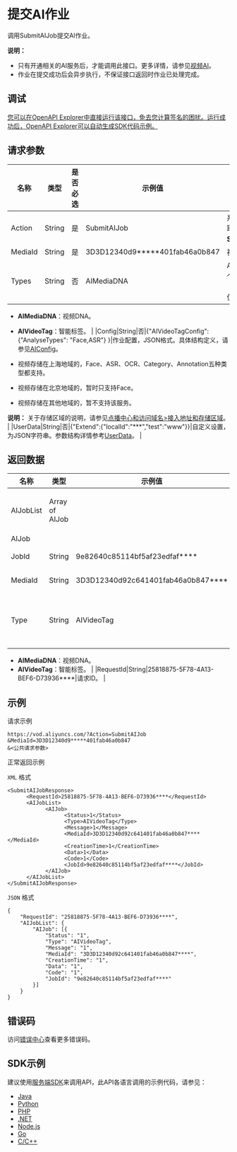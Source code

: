 # 提交AI作业

调用SubmitAIJob提交AI作业。

**说明：**

-   只有开通相关的AI服务后，才能调用此接口。更多详情，请参见[视频AI](~~101148~~)。
-   作业在提交成功后会异步执行，不保证接口返回时作业已处理完成。

## 调试

[您可以在OpenAPI Explorer中直接运行该接口，免去您计算签名的困扰。运行成功后，OpenAPI Explorer可以自动生成SDK代码示例。](https://api.aliyun.com/#product=vod&api=SubmitAIJob&type=RPC&version=2017-03-21)

## 请求参数

|名称|类型|是否必选|示例值|描述|
|--|--|----|---|--|
|Action|String|是|SubmitAIJob|系统规定参数。取值：**SubmitAIJob**。 |
|MediaId|String|是|3D3D12340d9\*\*\*\*\*401fab46a0b847|视频ID。 |
|Types|String|否|AIMediaDNA|AI作业类型。多个用英文逗号（,）分隔。取值：

 -   **AIMediaDNA**：视频DNA。
-   **AIVideoTag**：智能标签。 |
|Config|String|否|\{"AIVideoTagConfig": \{"AnalyseTypes": "Face,ASR"\} \}|作业配置，JSON格式。具体结构定义，请参见[AIConfig](~~92878~~)。

 -   视频存储在上海地域的，Face、ASR、OCR、Category、Annotation五种类型都支持。
-   视频存储在北京地域的，暂时只支持Face。
-   视频存储在其他地域的，暂不支持该服务。

 **说明：** 关于存储区域的说明，请参见[点播中心和访问域名\>接入地址和存储区域](~~98194~~)。 |
|UserData|String|否|\{"Extend":\{"localId":"\*\*\*","test":"www"\}\}|自定义设置，为JSON字符串。参数结构详情参考[UserData](~~86952#h2--userdata-div-id-userdata-div-3~~)。 |

## 返回数据

|名称|类型|示例值|描述|
|--|--|---|--|
|AIJobList|Array of AIJob| |AI作业信息列表。 |
|AIJob| | | |
|JobId|String|9e82640c85114bf5af23edfaf\*\*\*\*|作业ID。 |
|MediaId|String|3D3D12340d92c641401fab46a0b847\*\*\*\*|视频ID。 |
|Type|String|AIVideoTag|作业类型。取值：

 -   **AIMediaDNA**：视频DNA。
-   **AIVideoTag**：智能标签。 |
|RequestId|String|25818875-5F78-4A13-BEF6-D73936\*\*\*\*|请求ID。 |

## 示例

请求示例

```
https://vod.aliyuncs.com/?Action=SubmitAIJob
&MediaId=3D3D12340d9*****401fab46a0b847
&<公共请求参数>
```

正常返回示例

`XML` 格式

```
<SubmitAIJobResponse>
      <RequestId>25818875-5F78-4A13-BEF6-D73936****</RequestId>
      <AIJobList>
            <AIJob>
                  <Status>1</Status>
                  <Type>AIVideoTag</Type>
                  <Message>1</Message>
                  <MediaId>3D3D12340d92c641401fab46a0b847****</MediaId>
                  <CreationTime>1</CreationTime>
                  <Data>1</Data>
                  <Code>1</Code>
                  <JobId>9e82640c85114bf5af23edfaf****</JobId>
            </AIJob>
      </AIJobList>
</SubmitAIJobResponse>
```

`JSON` 格式

```
{
	"RequestId": "25818875-5F78-4A13-BEF6-D73936****",
	"AIJobList": {
		"AIJob": [{
			"Status": "1",
			"Type": "AIVideoTag",
			"Message": "1",
			"MediaId": "3D3D12340d92c641401fab46a0b847****",
			"CreationTime": "1",
			"Data": "1",
			"Code": "1",
			"JobId": "9e82640c85114bf5af23edfaf****"
		}]
	}
}
```

## 错误码

访问[错误中心](https://error-center.aliyun.com/status/product/vod)查看更多错误码。

## SDK示例

建议使用[服务端SDK](~~101789~~)来调用API，此API各语言调用的示例代码，请参见：

-   [Java](~~100692~~)
-   [Python](~~101181~~)
-   [PHP](~~101159~~)
-   [.NET](~~100844~~)
-   [Node.js](~~101564~~)
-   [Go](~~101575~~)
-   [C/C++](~~102987~~)

